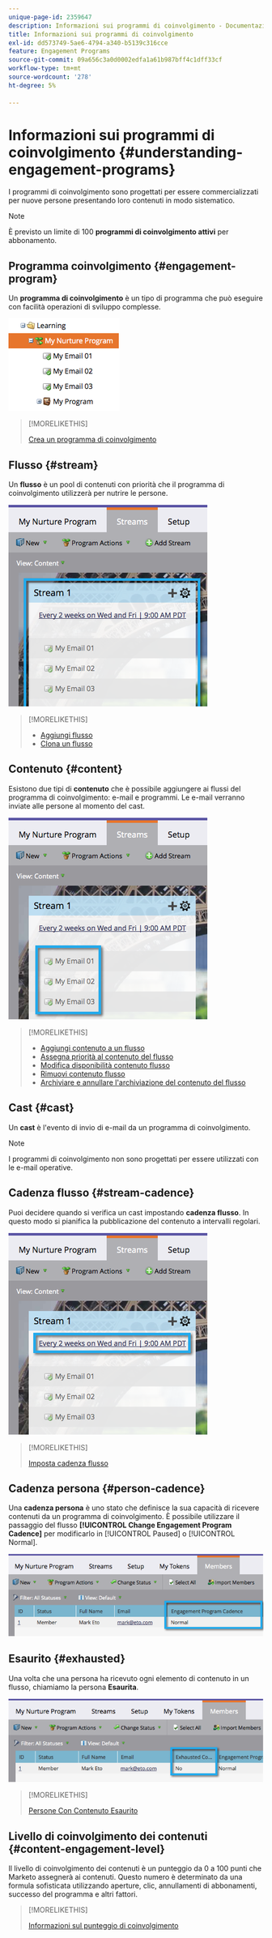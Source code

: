 ```yaml
---
unique-page-id: 2359647
description: Informazioni sui programmi di coinvolgimento - Documentazione di Marketo - Documentazione del prodotto
title: Informazioni sui programmi di coinvolgimento
exl-id: dd573749-5ae6-4794-a340-b5139c316cce
feature: Engagement Programs
source-git-commit: 09a656c3a0d0002edfa1a61b987bff4c1dff33cf
workflow-type: tm+mt
source-wordcount: '278'
ht-degree: 5%

---
```


# Informazioni sui programmi di coinvolgimento {#understanding-engagement-programs}

I programmi di coinvolgimento sono progettati per essere commercializzati per nuove persone presentando loro contenuti in modo sistematico.

>[!NOTE]
>
>È previsto un limite di 100 **programmi di coinvolgimento attivi** per abbonamento.

## Programma coinvolgimento {#engagement-program}

Un **programma di coinvolgimento** è un tipo di programma che può eseguire con facilità operazioni di sviluppo complesse.

![](assets/image2014-9-15-15-3a24-3a57.png)

>[!MORELIKETHIS]
>
>[Crea un programma di coinvolgimento](/help/marketo/product-docs/email-marketing/drip-nurturing/creating-an-engagement-program/create-an-engagement-program.md)

## Flusso {#stream}

Un **flusso** è un pool di contenuti con priorità che il programma di coinvolgimento utilizzerà per nutrire le persone.

![](assets/image2014-9-15-15-3a25-3a4.png)

>[!MORELIKETHIS]
>
>* [Aggiungi flusso](/help/marketo/product-docs/email-marketing/drip-nurturing/creating-an-engagement-program/add-a-stream.md)
>* [Clona un flusso](/help/marketo/product-docs/email-marketing/drip-nurturing/engagement-program-streams/clone-a-stream.md)

## Contenuto {#content}

Esistono due tipi di **contenuto** che è possibile aggiungere ai flussi del programma di coinvolgimento: e-mail e programmi. Le e-mail verranno inviate alle persone al momento del cast.

![](assets/image2014-9-15-15-3a25-3a18.png)

>[!MORELIKETHIS]
>
>* [Aggiungi contenuto a un flusso](/help/marketo/product-docs/email-marketing/drip-nurturing/creating-an-engagement-program/add-content-to-a-stream.md)
>* [Assegna priorità al contenuto del flusso](/help/marketo/product-docs/email-marketing/drip-nurturing/using-stream-content/prioritize-stream-content.md)
>* [Modifica disponibilità contenuto flusso](/help/marketo/product-docs/email-marketing/drip-nurturing/using-stream-content/edit-availability-of-stream-content.md)
>* [Rimuovi contenuto flusso](/help/marketo/product-docs/email-marketing/drip-nurturing/using-stream-content/remove-stream-content.md)
>* [Archiviare e annullare l&#39;archiviazione del contenuto del flusso](/help/marketo/product-docs/email-marketing/drip-nurturing/using-stream-content/archive-and-unarchive-stream-content.md)

## Cast {#cast}

Un **cast** è l&#39;evento di invio di e-mail da un programma di coinvolgimento.

>[!NOTE]
>
>I programmi di coinvolgimento non sono progettati per essere utilizzati con le e-mail operative.

## Cadenza flusso {#stream-cadence}

Puoi decidere quando si verifica un cast impostando **cadenza flusso**. In questo modo si pianifica la pubblicazione del contenuto a intervalli regolari.

![](assets/image2014-9-15-15-3a25-3a27.png)

>[!MORELIKETHIS]
>
>[Imposta cadenza flusso](/help/marketo/product-docs/email-marketing/drip-nurturing/engagement-program-streams/set-stream-cadence.md)

## Cadenza persona {#person-cadence}

Una **cadenza persona** è uno stato che definisce la sua capacità di ricevere contenuti da un programma di coinvolgimento. È possibile utilizzare il passaggio del flusso **[!UICONTROL Change Engagement Program Cadence]** per modificarlo in [!UICONTROL Paused] o [!UICONTROL Normal].

![](assets/image2014-9-15-15-3a25-3a55.png)

## Esaurito {#exhausted}

Una volta che una persona ha ricevuto ogni elemento di contenuto in un flusso, chiamiamo la persona **Esaurita**.

![](assets/image2014-9-15-15-3a26-3a5.png)

>[!MORELIKETHIS]
>
>[Persone Con Contenuto Esaurito](/help/marketo/product-docs/email-marketing/drip-nurturing/using-engagement-programs/people-who-have-exhausted-content.md)

## Livello di coinvolgimento dei contenuti {#content-engagement-level}

Il livello di coinvolgimento dei contenuti è un punteggio da 0 a 100 punti che Marketo assegnerà ai contenuti. Questo numero è determinato da una formula sofisticata utilizzando aperture, clic, annullamenti di abbonamenti, successo del programma e altri fattori.

>[!MORELIKETHIS]
>
>[Informazioni sul punteggio di coinvolgimento](/help/marketo/product-docs/email-marketing/drip-nurturing/reports-and-notifications/understanding-the-engagement-score.md)
